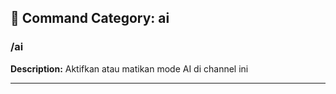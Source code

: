 ## 📁 Command Category: ai

### /ai

**Description:** Aktifkan atau matikan mode AI di channel ini


---

